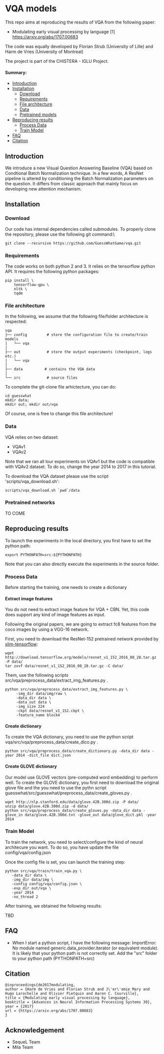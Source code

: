 # VQA models

This repo aims at reproducing the results of VQA from the following paper:
-  Modulating early visual processing by language [1] https://arxiv.org/abs/1707.00683

The code was equally developed by Florian Strub (University of Lille) and Harm de Vries (University of Montreal)

The project is part of the CHISTERA - IGLU Project.

#### Summary:

* [Introduction](#introduction)
* [Installation](#installation)
    * [Download](#Download)
    * [Requirements](#requirements)
    * [File architecture](#file-architecture)
    * [Data](#data)
    * [Pretrained models](#pretrained-models)
* [Reproducing results](#reproducing-results)
    * [Process Data](#data)
    * [Train Model](#train-model)
* [FAQ](#faq)
* [Citation](#citation)

## Introduction

We introduce a new Visual Question Answering Baseline (VQA) based on Condtional Batch Normalization technique.
In a few words, A ResNet pipeline is altered by conditioning the Batch Normalization parameters on the question.
It differs from classic approach that mainly focus on developing new attention mechanism.
## Installation


### Download

Our code has internal dependencies called submodules. To properly clone the repository, please use the following git command:\

```
git clone --recursive https://github.com/GuessWhatGame/vqa.git
```

### Requirements

The code works on both python 2 and 3. It relies on the tensorflow python API.
It requires the following python packages:

```
pip install \
    tensorflow-gpu \
    nltk \
    tqdm
```


### File architecture
In the following, we assume that the following file/folder architecture is respected:

```
vqa
├── config         # store the configuration file to create/train models
|   └── vqa
|
├── out            # store the output experiments (checkpoint, logs etc.)
|   └── vqa
|
├── data          # contains the VQA data
|
└── src            # source files
```

To complete the git-clone file arhictecture, you can do:

```
cd guesswhat
mkdir data;
mkdir out; mkdir out/vqa
```

Of course, one is free to change this file architecture!

### Data
VQA relies on two dataset:
 - VQAv1
 - VQAv2

Note that we ran all lour experiments on VQAv1 but the code is compatible with VQAv2 dataset.
To do so, change the year 2014 to 2017 in this tutorial.

To download the VQA dataset please use the script 'scripts/vqa_download.sh':
```
scripts/vqa_download.sh `pwd`/data
```


### Pretrained networks

TO COME

## Reproducing results

To launch the experiments in the local directory, you first have to set the python path:
```
export PYTHONPATH=src:${PYTHONPATH}
```
Note that you can also directly execute the experiments in the source folder.

### Process Data

Before starting the training, one needs to create a dictionary

#### Extract image features

You do not need to extract image feature for VQA + CBN.
Yet, this code does support any kind of image features as input.

Following the original papers, we are going to extract fc8 features from the coco images by using a VGG-16 network.

First, you need to download the ResNet-152 pretrained network provided by [slim-tensorflow](https://github.com/tensorflow/models/tree/master/research/slim):

```
wget http://download.tensorflow.org/models/resnet_v1_152_2016_08_28.tar.gz -P data/
tar zxvf data/resnet_v1_152_2016_08_28.tar.gz -C data/
```

Them, use the following scripts src/vqa/preprocess_data/extract_img_features.py .
```
python src/vqa/preprocess_data/extract_img_features.py \
     -img_dir data/img/raw \
     -data_dir data \
     -data_out data \
     -img_size 224
     -ckpt data/resnet_v1_152.ckpt \
     -feature_name block4
```


#### Create dictionary

To create the VQA dictionary, you need to use the python script vqa/src/vqa/preprocess_data/create_dico.py .

```
python src/vqa/preprocess_data/create_dictionary.py -data_dir data -year 2014 -dict_file dict.json
```


#### Create GLOVE dictionary

Our model use GLOVE vectors (pre-computed word embedding) to perform well.
To create the GLOVE dictionary, you first need to download the original glove file and the you need to use the pythn script guesswhat/src/guesswhat/preprocess_data/create_gloves.py .

```
wget http://nlp.stanford.edu/data/glove.42B.300d.zip -P data/
unzip data/glove.42B.300d.zip -d data/
python src/vqa/preprocess_data/create_gloves.py -data_dir data -glove_in data/glove.42B.300d.txt -glove_out data/glove_dict.pkl -year 2014
```

### Train Model
To train the network, you need to select/configure the kind of neural architecure you want.
To do so, you have update the file config/vqa/config.json

Once the config file is set, you can launch the training step:
```
python src/vqa/train/train_vqa.py \
   -data_dir data \
   -img_dir data/img \
   -config config/vqa/config.json \
   -exp_dir out/vqa \
   -year 2014
   -no_thread 2
```

After training, we obtained the following results:

TBD



## FAQ

 - When I start a python script, I have the following message: ImportError: No module named generic.data_provider.iterator (or equivalent module). It is likely that your python path is not correctly set. Add the "src" folder to your python path (PYTHONPATH=src)


## Citation


```
@inproceedings{de2017modulating,
author = {Harm de Vries and Florian Strub and J\'er\'emie Mary and Hugo Larochelle and Olivier Pietquin and Aaron C. Courville},
title = {Modulating early visual processing by language},
booktitle = {Advances in Neural Information Processing Systems 30},
year = {2017}
url = {https://arxiv.org/abs/1707.00683}
}
```


## Acknowledgement
 - SequeL Team
 - Mila Team






